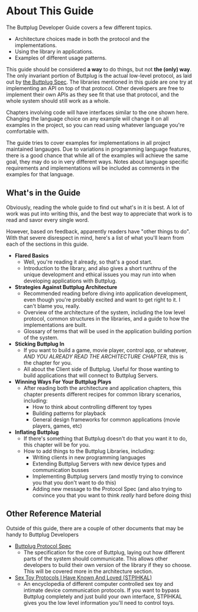 # About This Guide

The Buttplug Developer Guide covers a few different topics.

- Architecture choices made in both the protocol and the implementations.
- Using the library in applications.
- Examples of different usage patterns.

This guide should be considered **a way** to do things, but not **the (only) way**. The only invariant portion of Buttplug is the actual low-level protocol, as laid out by [the Buttplug Spec](https://buttplug-spec.docs.buttplug.io). The libraries mentioned in this guide are one try at implementing an API on top of that protocol. Other developers are free to implement their own APIs as they see fit that use that protocol, and the whole system should still work as a whole.

Chapters involving code will have interfaces similar to the one shown here. Changing the language choice on any example will change it on all examples in the project, so you can read using whatever language you're comfortable with.

<CodeSwitcher :languages="{rust:'Rust', csharp:'C#', python:'Python', ts:'TypeScript', js:'JS', twine: 'Twine (Sugarcube)'}">
<template v-slot:rust>

```rust
// This is some Rust
let a = 1 + 2;
```

</template>
<template v-slot:csharp>

```csharp
// This is some C#
var a = 1 + 2;
```

</template>
<template v-slot:python>

```python
# This is some python
a = 1 + 2
```

</template>
<template v-slot:js>

```js
// This is some Javascript
let a = 1 + 2;
```

</template>
<template v-slot:ts>

```ts
// This is some Typescript
let a = 1 + 2;
```

</template>
<template v-slot:twine>

```html
<!-- This is some Twine Sugarcube Syntax -->

<< 1 + 2 >>
```

</template>
</CodeSwitcher>

The guide tries to cover examples for implementations in all project maintained langauges. Due to variations in programming language features, there is a good chance that while all of the examples will achieve the same goal, they may do so in very different ways. Notes about language specific requirements and implementations will be included as comments in the examples for that language.

## What's in the Guide

Obviously, reading the whole guide to find out what's in it is best. A lot of work was put into writing this, and the best way to appreciate that work is to read and savor every single word.

However, based on feedback, apparently readers have "other things to do". With that severe disrespect in mind, here's a list of what you'll learn from each of the sections in this guide.

* **Flared Basics**
    * Well, you're reading it already, so that's a good start. 
    * Introduction to the library, and also gives a short runthru of the unique development and ethical issues you may run into when developing applications with Buttplug.
* **Strategies Against Buttplug Architecture**
    * Recommended reading before diving into application development, even though you're probably excited and want to get right to it. I can't blame you, really.
    * Overview of the architecture of the system, including the low level protocol, common structures in the libraries, and a guide to how the implementations are built.
    * Glossary of terms that will be used in the application building portion of the system.
* **Sticking Buttplug In**
    * If you want to build a game, movie player, control app, or whatever, *AND YOU ALREADY READ THE ARCHITECTURE CHAPTER*, this is the chapter for you.
    * All about the Client side of Buttplug. Useful for those wanting to build applications that will connect to Buttplug Servers. 
* **Winning Ways For Your Buttplug Plays**
    * After reading both the architecture and application chapters, this chapter presents different recipes for common library scenarios, including:
        * How to think about controlling different toy types
        * Building patterns for playback
        * General design frameworks for common applications (movie players, games, etc)
* **Inflating Buttplug**
    * If there's something that Buttplug doesn't do that you want it to do, this chapter will be for you.
    * How to add things to the Buttplug Libraries, including:
        * Writing clients in new programming languages
        * Extending Buttplug Servers with new device types and communication busses
        * Implementing Buttplug servers (and mostly trying to convince you that you don't want to do this)
        * Adding new message to the Protocol Spec (and also trying to convince you that you want to think *really* hard before doing this)

## Other Reference Material

Outside of this guide, there are a couple of other documents that may be handy to Buttplug Developers

* [Buttplug Protocol Spec](https://buttplug-spec.docs.buttplug.io)
    * The specification for the core of Buttplug, laying out how different parts of the system should communicate. This allows other developers to build their own version of the library if they so choose. This will be covered more in the architecture section.
* [Sex Toy Protocols I Have Known And Loved (STPIHKAL)](https://stpihkal.docs.buttplug.io)
    * An encyclopedia of different computer controlled sex toy and intimate device communication protocols. If you want to bypass Buttplug completely and just build your own interface, STPIHKAL gives you the low level information you'll need to control toys.